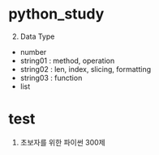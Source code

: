 # python_study
2. Data Type
- number
- string01 : method, operation
- string02 : len, index, slicing, formatting
- string03 : function
- list


# test
1. 초보자를 위한 파이썬 300제
